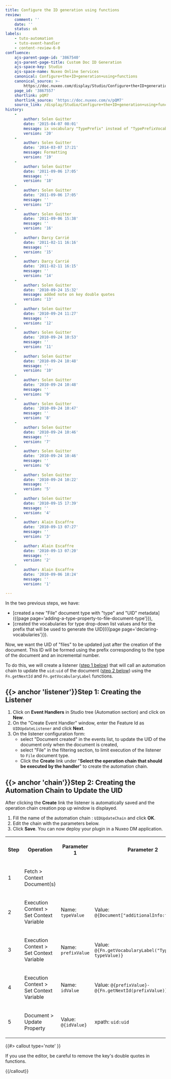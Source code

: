 ```yaml
---
title: Configure the ID generation using functions
review:
    comment: ''
    date: ''
    status: ok
labels:
    - tuto-automation
    - tuto-event-handler
    - content-review-6-0
confluence:
    ajs-parent-page-id: '3867540'
    ajs-parent-page-title: Custom Doc ID Generation
    ajs-space-key: Studio
    ajs-space-name: Nuxeo Online Services
    canonical: Configure+the+ID+generation+using+functions
    canonical_source: >-
        https://doc.nuxeo.com/display/Studio/Configure+the+ID+generation+using+functions
    page_id: '3867557'
    shortlink: pQM7
    shortlink_source: 'https://doc.nuxeo.com/x/pQM7'
    source_link: /display/Studio/Configure+the+ID+generation+using+functions
history:
    - 
        author: Solen Guitter
        date: '2015-04-07 08:01'
        message: ix vocabulary "TypePrefix" instead of "TypePrefixVocabulary
        version: '20'
    - 
        author: Solen Guitter
        date: '2014-03-07 17:21'
        message: Formatting
        version: '19'
    - 
        author: Solen Guitter
        date: '2011-09-06 17:05'
        message: ''
        version: '18'
    - 
        author: Solen Guitter
        date: '2011-09-06 17:05'
        message: ''
        version: '17'
    - 
        author: Solen Guitter
        date: '2011-09-06 15:38'
        message: ''
        version: '16'
    - 
        author: Darcy Carrié
        date: '2011-02-11 16:16'
        message: ''
        version: '15'
    - 
        author: Darcy Carrié
        date: '2011-02-11 16:15'
        message: ''
        version: '14'
    - 
        author: Solen Guitter
        date: '2010-09-24 15:32'
        message: added note on key double quotes
        version: '13'
    - 
        author: Solen Guitter
        date: '2010-09-24 11:27'
        message: ''
        version: '12'
    - 
        author: Solen Guitter
        date: '2010-09-24 10:53'
        message: ''
        version: '11'
    - 
        author: Solen Guitter
        date: '2010-09-24 10:48'
        message: ''
        version: '10'
    - 
        author: Solen Guitter
        date: '2010-09-24 10:48'
        message: ''
        version: '9'
    - 
        author: Solen Guitter
        date: '2010-09-24 10:47'
        message: ''
        version: '8'
    - 
        author: Solen Guitter
        date: '2010-09-24 10:46'
        message: ''
        version: '7'
    - 
        author: Solen Guitter
        date: '2010-09-24 10:46'
        message: ''
        version: '6'
    - 
        author: Solen Guitter
        date: '2010-09-24 10:22'
        message: ''
        version: '5'
    - 
        author: Solen Guitter
        date: '2010-09-15 17:39'
        message: ''
        version: '4'
    - 
        author: Alain Escaffre
        date: '2010-09-13 07:27'
        message: ''
        version: '3'
    - 
        author: Alain Escaffre
        date: '2010-09-13 07:20'
        message: ''
        version: '2'
    - 
        author: Alain Escaffre
        date: '2010-09-06 18:24'
        message: ''
        version: '1'

---
```

In the two previous steps, we have:

*   [created a new "File" document type with "type" and "UID" metadata]({{page page='adding-a-type-property-to-file-document-type'}}),
*   [created the vocabularies for type drop-down list values and for the prefix that will be used to generate the UID]({{page page='declaring-vocabularies'}}).

Now, we want the UID of "files" to be updated just after the creation of the document. This ID will be formed using the prefix corresponding to the type of the document and an incremental number.

To do this, we will create a listener ([step 1 below](#listner)) that will call an automation chain to update the `uid:uid` of the document ([step 2 below](#chain)) using the `Fn.getNextId` and `Fn.getVocabularyLabel` functions.

## {{> anchor 'listener'}}Step 1: Creating the Listener

1.  Click on **Event Handlers** in Studio tree (Automation section) and click on **New**.
2.  On the "Create Event Handler" window, enter the Feature Id as `UIDUpdateListener` and click **Next**.
3.  On the listener configuration form:
    *   select "Document created" in the events list, to update the UID of the document only when the document is created,
    *   select "File" in the filtering section, to limit execution of the listener to `File` document type.
    *   Click the **Create** link under "**Select the operation chain that should be executed by the handler**" to create the automation chain.

## {{> anchor 'chain'}}Step 2: Creating the Automation Chain to Update the UID

After clicking the **Create** link the listener is automatically saved and the operation chain creation pop up window is displayed.

1.  Fill the name of the automation chain : `UIDUpdateChain` and click **OK**.
2.  Edit the chain with the parameters below.
3.  Click **Save**.
    You can now deploy your plugin in a Nuxeo DM application.

<div class="table-scroll"><table class="hover"><tbody><tr><th colspan="1">

Step

</th><th colspan="1">

Operation

</th><th colspan="1">

Parameter 1

</th><th colspan="1">

Parameter 2

</th></tr><tr><td colspan="1">

1

</td><td colspan="1">

Fetch > Context Document(s)

</td><td colspan="1">

&nbsp;

</td><td colspan="1">

&nbsp;

</td></tr><tr><td colspan="1">

2

</td><td colspan="1">

Execution Context > Set Context Variable

</td><td colspan="1">

Name: `typeValue`

</td><td colspan="1">

Value: `@{Document["additionalInfo:type"]}`

</td></tr><tr><td colspan="1">

3

</td><td colspan="1">

Execution Context > Set Context Variable

</td><td colspan="1">

Name: `prefixValue`

</td><td colspan="1">

Value: `@{Fn.getVocabularyLabel("TypePrefix", typeValue)}`

</td></tr><tr><td colspan="1">

4

</td><td colspan="1">

Execution Context > Set Context Variable

</td><td colspan="1">

Name: `idValue`

</td><td colspan="1">

Value: `@{prefixValue}-@{Fn.getNextId(prefixValue)}`

</td></tr><tr><td colspan="1">

5

</td><td colspan="1">

Document > Update Property

</td><td colspan="1">

Value: `@{idValue}`

</td><td colspan="1">

xpath: `uid:uid`

</td></tr></tbody></table></div>{{#> callout type='note' }}

If you use the editor, be careful to remove the key's double quotes in functions.

{{/callout}}